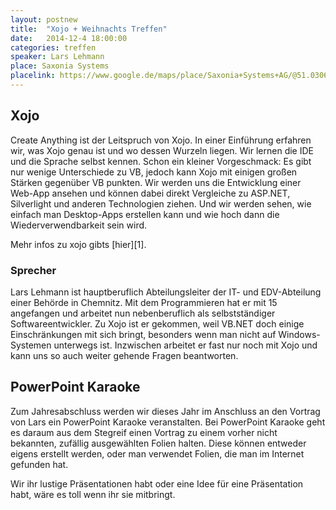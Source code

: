 ```yaml
---
layout: postnew
title:  "Xojo + Weihnachts Treffen"
date:   2014-12-4 18:00:00
categories: treffen
speaker: Lars Lehmann
place: Saxonia Systems
placelink: https://www.google.de/maps/place/Saxonia+Systems+AG/@51.030626,13.730163,17z
---
```

## Xojo

Create Anything ist der Leitspruch von Xojo. In einer Einführung erfahren wir, was Xojo genau ist und wo dessen Wurzeln liegen. Wir lernen die IDE und die Sprache selbst kennen. Schon ein kleiner Vorgeschmack: Es gibt nur wenige Unterschiede zu VB, jedoch kann Xojo mit einigen großen Stärken gegenüber VB punkten.
Wir werden uns die Entwicklung einer Web-App ansehen und können dabei direkt Vergleiche zu ASP.NET, Silverlight und anderen Technologien ziehen. Und wir werden sehen, wie einfach man Desktop-Apps erstellen kann und wie hoch dann die Wiederverwendbarkeit sein wird.

Mehr infos zu xojo gibts [hier][1].


### Sprecher
Lars Lehmann ist hauptberuflich Abteilungsleiter der IT- und EDV-Abteilung einer Behörde in Chemnitz. Mit dem Programmieren hat er mit 15 angefangen und arbeitet nun nebenberuflich als selbstständiger Softwareentwickler.
Zu Xojo ist er gekommen, weil VB.NET doch einige Einschränkungen mit sich bringt, besonders wenn man nicht auf Windows-Systemen unterwegs ist. Inzwischen arbeitet er fast nur noch mit Xojo und kann uns so auch weiter gehende Fragen beantworten.

## PowerPoint Karaoke

Zum Jahresabschluss werden wir dieses Jahr im Anschluss an den Vortrag von Lars ein PowerPoint Karaoke veranstalten. 
Bei PowerPoint Karaoke geht es daraum aus dem Stegreif einen Vortrag zu einem vorher nicht bekannten, zufällig ausgewählten 
Folien halten. Diese können entweder eigens erstellt werden, oder man verwendet Folien, die man im Internet gefunden hat. 

Wir ihr lustige Präsentationen habt oder eine Idee für eine Präsentation habt, wäre es toll wenn ihr sie mitbringt.


[xojo]:https://xojo.com/
